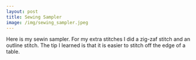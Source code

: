 ```yaml
---
layout: post
title: Sewing Sampler
image: /img/sewing_sampler.jpeg
---
```


Here is my sewin sampler. For my extra stitches I did a zig-zaf stitch and an outline stitch.  The tip I learned is that it is easier to stitch off the edge of a table. 
